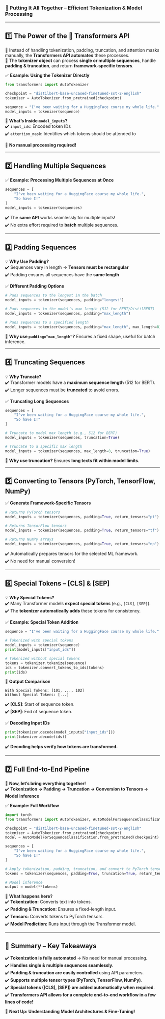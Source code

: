 ### **📌 Putting It All Together – Efficient Tokenization & Model Processing**  

---

## **1️⃣ The Power of the 🤗 Transformers API**  

🔹 Instead of handling tokenization, padding, truncation, and attention masks manually, the **Transformers API automates** these processes.  
🔹 The **tokenizer object** can process **single or multiple sequences**, handle **padding & truncation**, and return **framework-specific tensors**.  

✅ **Example: Using the Tokenizer Directly**  
```python
from transformers import AutoTokenizer

checkpoint = "distilbert-base-uncased-finetuned-sst-2-english"
tokenizer = AutoTokenizer.from_pretrained(checkpoint)

sequence = "I've been waiting for a HuggingFace course my whole life."
model_inputs = tokenizer(sequence)
```
📌 **What’s Inside `model_inputs`?**  
✔️ `input_ids`: Encoded token IDs  
✔️ `attention_mask`: Identifies which tokens should be attended to  

🚀 **No manual processing required!**

---

## **2️⃣ Handling Multiple Sequences**  

✅ **Example: Processing Multiple Sequences at Once**  
```python
sequences = [
    "I've been waiting for a HuggingFace course my whole life.",
    "So have I!"
]
model_inputs = tokenizer(sequences)
```
✔️ The **same API** works seamlessly for multiple inputs!  
✔️ No extra effort required to **batch** multiple sequences.  

---

## **3️⃣ Padding Sequences**  

💡 **Why Use Padding?**  
✔️ Sequences vary in length → **Tensors must be rectangular**  
✔️ Padding ensures all sequences have the **same length**  

✅ **Different Padding Options**  
```python
# Pads sequences to the longest in the batch
model_inputs = tokenizer(sequences, padding="longest")

# Pads sequences to the model’s max length (512 for BERT/DistilBERT)
model_inputs = tokenizer(sequences, padding="max_length")

# Pads sequences to a specified length
model_inputs = tokenizer(sequences, padding="max_length", max_length=8)
```
📌 **Why use `padding="max_length"`?** Ensures a fixed shape, useful for batch inference.  

---

## **4️⃣ Truncating Sequences**  

💡 **Why Truncate?**  
✔️ Transformer models have a **maximum sequence length** (512 for BERT).  
✔️ Longer sequences must be **truncated** to avoid errors.  

✅ **Truncating Long Sequences**  
```python
sequences = [
    "I've been waiting for a HuggingFace course my whole life.",
    "So have I!"
]

# Truncate to model max length (e.g., 512 for BERT)
model_inputs = tokenizer(sequences, truncation=True)

# Truncate to a specific max length
model_inputs = tokenizer(sequences, max_length=8, truncation=True)
```
📌 **Why use truncation?** Ensures **long texts fit within model limits**.  

---

## **5️⃣ Converting to Tensors (PyTorch, TensorFlow, NumPy)**  

✅ **Generate Framework-Specific Tensors**  
```python
# Returns PyTorch tensors
model_inputs = tokenizer(sequences, padding=True, return_tensors="pt")

# Returns TensorFlow tensors
model_inputs = tokenizer(sequences, padding=True, return_tensors="tf")

# Returns NumPy arrays
model_inputs = tokenizer(sequences, padding=True, return_tensors="np")
```
✔️ Automatically prepares tensors for the selected ML framework.  
✔️ No need for manual conversion!  

---

## **6️⃣ Special Tokens – [CLS] & [SEP]**  

💡 **Why Special Tokens?**  
✔️ Many Transformer models **expect special tokens** (e.g., `[CLS]`, `[SEP]`).  
✔️ The **tokenizer automatically adds** these tokens for consistency.  

✅ **Example: Special Token Addition**  
```python
sequence = "I've been waiting for a HuggingFace course my whole life."

# Tokenized with special tokens
model_inputs = tokenizer(sequence)
print(model_inputs["input_ids"])

# Tokenized without special tokens
tokens = tokenizer.tokenize(sequence)
ids = tokenizer.convert_tokens_to_ids(tokens)
print(ids)
```
📌 **Output Comparison**  
```
With Special Tokens: [101, ..., 102]
Without Special Tokens: [...]
```
✔️ **[CLS]**: Start of sequence token.  
✔️ **[SEP]**: End of sequence token.  

✅ **Decoding Input IDs**  
```python
print(tokenizer.decode(model_inputs["input_ids"]))
print(tokenizer.decode(ids))
```
✔️ **Decoding helps verify how tokens are transformed.**

---

## **7️⃣ Full End-to-End Pipeline**  

🚀 **Now, let’s bring everything together!**  
✔️ **Tokenization → Padding → Truncation → Conversion to Tensors → Model Inference**  

✅ **Example: Full Workflow**  
```python
import torch
from transformers import AutoTokenizer, AutoModelForSequenceClassification

checkpoint = "distilbert-base-uncased-finetuned-sst-2-english"
tokenizer = AutoTokenizer.from_pretrained(checkpoint)
model = AutoModelForSequenceClassification.from_pretrained(checkpoint)

sequences = [
    "I've been waiting for a HuggingFace course my whole life.",
    "So have I!"
]

# Apply tokenization, padding, truncation, and convert to PyTorch tensors
tokens = tokenizer(sequences, padding=True, truncation=True, return_tensors="pt")

# Model inference
output = model(**tokens)
```
📌 **What happens here?**  
✔️ **Tokenization:** Converts text into tokens.  
✔️ **Padding & Truncation:** Ensures a fixed-length input.  
✔️ **Tensors:** Converts tokens to PyTorch tensors.  
✔️ **Model Prediction:** Runs input through the Transformer model.  

---

## **🎯 Summary – Key Takeaways**  

✔️ **Tokenization is fully automated** → No need for manual processing.  
✔️ **Handles single & multiple sequences seamlessly**.  
✔️ **Padding & truncation are easily controlled** using API parameters.  
✔️ **Supports multiple tensor types (PyTorch, TensorFlow, NumPy)**.  
✔️ **Special tokens ([CLS], [SEP]) are added automatically when required**.  
✔️ **Transformers API allows for a complete end-to-end workflow in a few lines of code!**  

🚀 **Next Up: Understanding Model Architectures & Fine-Tuning!**
